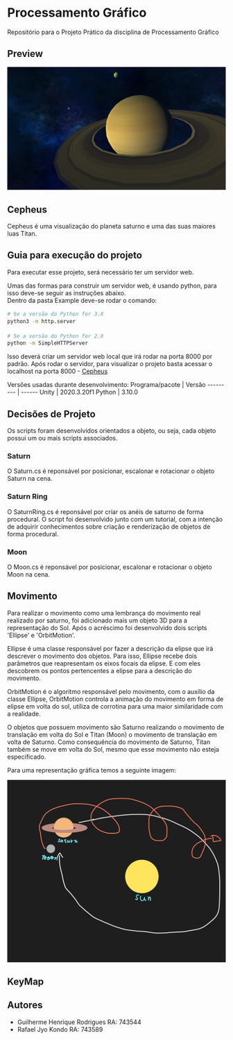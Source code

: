 # Processamento Gráfico

Repositório para o Projeto Prático da disciplina de Processamento Gráfico

## Preview

![Preview](Assets/Images/preview.png)

## Cepheus

Cepheus é uma visualização do planeta saturno e uma das suas maiores luas Titan.

## Guia para execução do projeto

Para executar esse projeto, será necessário ter um servidor web.

Umas das formas para construir um servidor web, é usando python, para isso deve-se seguir as instruções abaixo.</br>
Dentro da pasta Example deve-se rodar o comando:
```bash
# Se a versão do Python for 3.X
python3 -m http.server

# Se a versão do Python for 2.X
python -m SimpleHTTPServer
```

Isso deverá criar um servidor web local que irá rodar na porta 8000 por padrão. 
Após rodar o servidor, para visualizar o projeto basta acessar o localhost na porta 8000 - [Cepheus](http://localhost:8000/)


Versões usadas durante desenvolvimento:
Programa/pacote | Versão
--------- | ------
Unity | 2020.3.20f1
Python | 3.10.0


## Decisões de Projeto

Os scripts foram desenvolvidos orientados a objeto, ou seja, cada objeto possui um ou mais scripts associados.

### Saturn

O Saturn.cs é reponsável por posicionar, escalonar e rotacionar o objeto Saturn na cena.

### Saturn Ring

O SaturnRing.cs é reponsável por criar os anéis de saturno de forma procedural. O script foi desenvolvido junto com um tutorial, com a intenção de adquirir 
conhecimentos sobre criação e renderização de objetos de forma procedural.

### Moon

O Moon.cs é reponsável por posicionar, escalonar e rotacionar o objeto Moon na cena.

## Movimento

Para realizar o movimento como uma lembrança do movimento real realizado por saturno, foi adicionado mais um objeto 3D para a representação do Sol. Após o acréscimo foi desenvolvido dois scripts 'Ellipse' e 'OrbitMotion'.

Ellipse é uma classe responsável por fazer a descrição da elipse que irá descrever o movimento dos objetos. Para isso, Ellipse recebe dois parâmetros que reapresentam os eixos focais da elipse. E com eles descobrem os pontos pertencentes a elipse para a descrição do movimento.

OrbitMotion é o algoritmo responsável pelo movimento, com o auxílio da classe Ellipse, OrbitMotion controla a animação do movimento em forma de elipse em volta do sol, utiliza de corrotina para uma maior similaridade com a realidade.

O objetos que possuem movimento são Saturno realizando o movimento de translação em volta do Sol e Titan (Moon) o movimento de translação em volta de Saturno. Como consequência do movimento de Saturno, Titan também se move em volta do Sol, mesmo que esse movimento não esteja especificado. 

Para uma representação gráfica temos a seguinte imagem: 

![Movimento](Assets/Images/movimento.png)

## KeyMap

## Autores

- Guilherme Henrique Rodrigues  RA: 743544
- Rafael Jyo Kondo              RA: 743589
